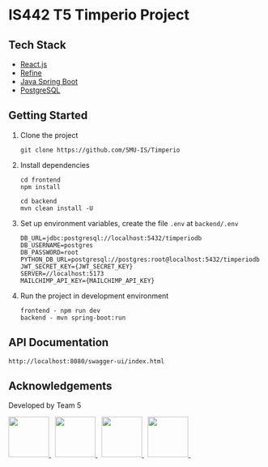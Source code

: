 # IS442 T5 Timperio Project

## Tech Stack

- [React.js](https://react.dev)
- [Refine](https://refine.dev)
- [Java Spring Boot](https://spring.io/projects/spring-boot)
- [PostgreSQL](https://www.postgresql.org)

## Getting Started

1. Clone the project

   ```
   git clone https://github.com/SMU-IS/Timperio
   ```

2. Install dependencies

   ```
   cd frontend
   npm install
   ```

   ```
   cd backend
   mvn clean install -U
   ```

3. Set up environment variables, create the file `.env` at `backend/.env`

   ```
   DB_URL=jdbc:postgresql://localhost:5432/timperiodb
   DB_USERNAME=postgres
   DB_PASSWORD=root
   PYTHON_DB_URL=postgresql://postgres:root@localhost:5432/timperiodb
   JWT_SECRET_KEY={JWT_SECRET_KEY}
   SERVER=//localhost:5173
   MAILCHIMP_API_KEY={MAILCHIMP_API_KEY}
   ```

4. Run the project in development environment

   ```
   frontend - npm run dev
   backend - mvn spring-boot:run
   ```

## API Documentation

```
http://localhost:8080/swagger-ui/index.html
```

## Acknowledgements

Developed by Team 5

<a href="https://www.linkedin.com/in/joshydavid/">
  <img src="https://github.com/user-attachments/assets/4dfe0c89-8ced-4e08-bcf3-6261bdbb956d" width="80">
</a> &nbsp;

<a href="https://www.linkedin.com/in/derricklkh/">
  <img src="https://github.com/user-attachments/assets/2db4b711-b7d0-4368-8d12-6449c3fa2aa2" width="80">
</a> &nbsp;

<a href="https://www.linkedin.com/in/shawn-ng-yh/">
  <img src="https://github.com/user-attachments/assets/6bd4f3a7-6784-402a-b891-03d91e15d705" width="80">
</a> &nbsp;

<a href="https://www.linkedin.com/in/ivynyak/">
  <img src="https://github.com/user-attachments/assets/24522f87-6fb8-4b48-94d8-8022eb571e96" width="80">
</a> &nbsp;

<!-- <a href="https://www.linkedin.com/in/liawjunyi/">
  <img src="https://github.com/user-attachments/assets/24522f87-6fb8-4b48-94d8-8022eb571e96" width="80">
</a> -->
